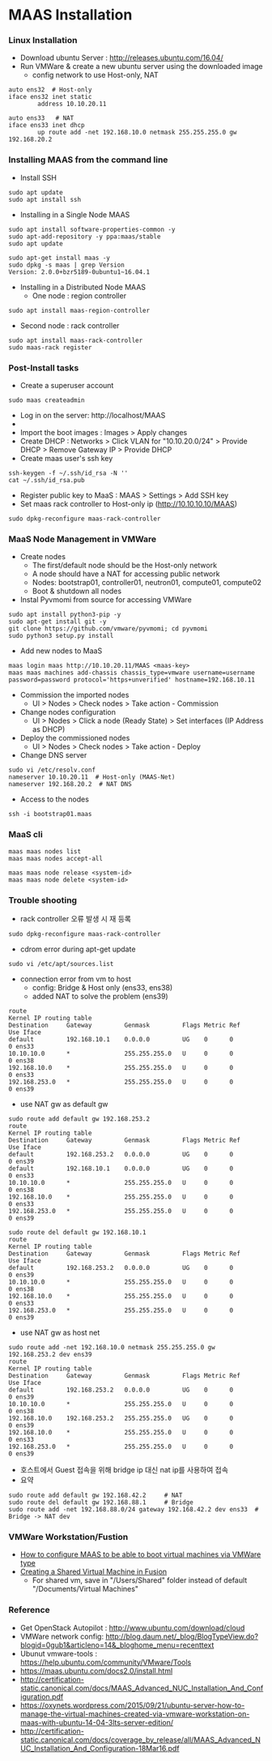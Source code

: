 # MAAS Installation

### Linux Installation
- Download ubuntu Server : http://releases.ubuntu.com/16.04/
- Run VMWare & create a new ubuntu server using the downloaded image
  - config network to use Host-only, NAT
```
auto ens32  # Host-only
iface ens32 inet static
        address 10.10.20.11

auto ens33   # NAT
iface ens33 inet dhcp
        up route add -net 192.168.10.0 netmask 255.255.255.0 gw 192.168.20.2
```

### Installing MAAS from the command line 
- Install SSH
```
sudo apt update
sudo apt install ssh
```

- Installing in a Single Node MAAS
```
sudo apt install software-properties-common -y
sudo apt-add-repository -y ppa:maas/stable 
sudo apt update

sudo apt-get install maas -y
sudo dpkg -s maas | grep Version
Version: 2.0.0+bzr5189-0ubuntu1~16.04.1
```
- Installing in a Distributed Node MAAS
  - One node : region controller
```
sudo apt install maas-region-controller
```
  - Second node : rack controller
```
sudo apt install maas-rack-controller
sudo maas-rack register
```

### Post-Install tasks
- Create a superuser account
```
sudo maas createadmin 
```
- Log in on the server: http://localhost/MAAS
- 
- Import the boot images : Images > Apply changes
- Create DHCP : Networks > Click VLAN for "10.10.20.0/24" > Provide DHCP > Remove Gateway IP > Provide DHCP  
- Create maas user's ssh key 
```
ssh-keygen -f ~/.ssh/id_rsa -N ''
cat ~/.ssh/id_rsa.pub
```
- Register public key to MaaS : MAAS > Settings > Add SSH key
- Set maas rack controller to Host-only ip (http://10.10.10.10/MAAS)
```
sudo dpkg-reconfigure maas-rack-controller
```

### MaaS Node Management in VMWare
- Create nodes
  - The first/default node should be the Host-only network
  - A node should have a NAT for accessing public network
  - Nodes: bootstrap01, controller01, neutron01, compute01, compute02 
  - Boot & shutdown all nodes
- Instal Pyvmomi from source for accessing VMWare
```
sudo apt install python3-pip -y
sudo apt-get install git -y
git clone https://github.com/vmware/pyvmomi; cd pyvmomi
sudo python3 setup.py install
```
- Add new nodes to MaaS 
```
maas login maas http://10.10.20.11/MAAS <maas-key>
maas maas machines add-chassis chassis_type=vmware username=username  password=password protocol='https+unverified' hostname=192.168.10.11
```
- Commission the imported nodes
  - UI > Nodes > Check nodes > Take action - Commission
- Change nodes configuration
  - UI > Nodes > Click a node (Ready State) > Set interfaces (IP Address as DHCP) 
- Deploy the commissioned nodes
  - UI > Nodes > Check nodes > Take action - Deploy
- Change DNS server
```
sudo vi /etc/resolv.conf
nameserver 10.10.20.11  # Host-only (MAAS-Net)
nameserver 192.168.20.2  # NAT DNS
```
- Access to the nodes
```
ssh -i bootstrap01.maas
```

### MaaS cli
```
maas maas nodes list
maas maas nodes accept-all

maas maas node release <system-id>
maas maas node delete <system-id>
```


### Trouble shooting
- rack controller 오류 발생 시 재 등록
```
sudo dpkg-reconfigure maas-rack-controller
```
- cdrom error during apt-get update
```
sudo vi /etc/apt/sources.list
```
- connection error from vm to host
  - config: Bridge & Host only (ens33, ens38)
  - added NAT to solve the problem (ens39)
  
```
route
Kernel IP routing table
Destination     Gateway         Genmask         Flags Metric Ref    Use Iface
default         192.168.10.1    0.0.0.0         UG    0      0        0 ens33
10.10.10.0      *               255.255.255.0   U     0      0        0 ens38
192.168.10.0    *               255.255.255.0   U     0      0        0 ens33
192.168.253.0   *               255.255.255.0   U     0      0        0 ens39
```
  - use NAT gw as default gw
```
sudo route add default gw 192.168.253.2 
route
Kernel IP routing table
Destination     Gateway         Genmask         Flags Metric Ref    Use Iface
default         192.168.253.2   0.0.0.0         UG    0      0        0 ens39
default         192.168.10.1    0.0.0.0         UG    0      0        0 ens33
10.10.10.0      *               255.255.255.0   U     0      0        0 ens38
192.168.10.0    *               255.255.255.0   U     0      0        0 ens33
192.168.253.0   *               255.255.255.0   U     0      0        0 ens39

sudo route del default gw 192.168.10.1
route
Kernel IP routing table
Destination     Gateway         Genmask         Flags Metric Ref    Use Iface
default         192.168.253.2   0.0.0.0         UG    0      0        0 ens39
10.10.10.0      *               255.255.255.0   U     0      0        0 ens38
192.168.10.0    *               255.255.255.0   U     0      0        0 ens33
192.168.253.0   *               255.255.255.0   U     0      0        0 ens39

```
  - use NAT gw as host net
```
sudo route add -net 192.168.10.0 netmask 255.255.255.0 gw 192.168.253.2 dev ens39
route
Kernel IP routing table
Destination     Gateway         Genmask         Flags Metric Ref    Use Iface
default         192.168.253.2   0.0.0.0         UG    0      0        0 ens39
10.10.10.0      *               255.255.255.0   U     0      0        0 ens38
192.168.10.0    192.168.253.2   255.255.255.0   UG    0      0        0 ens39
192.168.10.0    *               255.255.255.0   U     0      0        0 ens33
192.168.253.0   *               255.255.255.0   U     0      0        0 ens39
```
  - 호스트에서 Guest 접속을 위해 bridge ip 대신 nat ip를 사용하여 접속
  - 요약 
```
sudo route add default gw 192.168.42.2     # NAT
sudo route del default gw 192.168.88.1     # Bridge
sudo route add -net 192.168.88.0/24 gateway 192.168.42.2 dev ens33  # Bridge -> NAT dev
```

### VMWare Workstation/Fustion 
- [How to configure MAAS to be able to boot virtual machines via VMWare type](http://askubuntu.com/questions/663771/how-to-configure-maas-to-be-able-to-boot-virtual-machines-via-vmware-type)
- [Creating a Shared Virtual Machine in Fusion](https://pubs.vmware.com/fusion-8/index.jsp?topic=%2Fcom.vmware.fusion.using.doc%2FGUID-30FCA4B3-D9FD-40AF-8817-F0902AE6D758.html)
  - For shared vm, save in "/Users/Shared" folder instead of default "/Documents/Virtual Machines"

### Reference
- Get OpenStack Autopilot : http://www.ubuntu.com/download/cloud
- VMWare network config: http://blog.daum.net/_blog/BlogTypeView.do?blogid=0gub1&articleno=14&_bloghome_menu=recenttext
- Ubunut vmware-tools : https://help.ubuntu.com/community/VMware/Tools
- https://maas.ubuntu.com/docs2.0/install.html
- http://certification-static.canonical.com/docs/MAAS_Advanced_NUC_Installation_And_Configuration.pdf
- https://oxynets.wordpress.com/2015/09/21/ubuntu-server-how-to-manage-the-virtual-machines-created-via-vmware-workstation-on-maas-with-ubuntu-14-04-3lts-server-edition/
- http://certification-static.canonical.com/docs/coverage_by_release/all/MAAS_Advanced_NUC_Installation_And_Configuration-18Mar16.pdf
